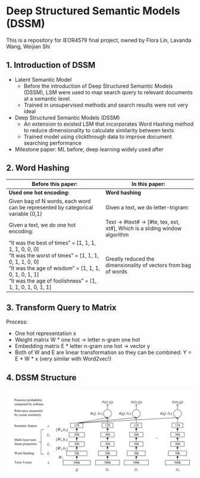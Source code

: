 # Deep Structured Semantic Models (DSSM)

This is a repository for IEOR4579 final project, owned by Flora Lin, Lavanda Wang, Weijian Shi


##

## 1. Introduction of DSSM

* Latent Semantic Model
  * Before the introduction of Deep Structured Semantic Models (DSSM), LSM were used to
    map search query to relevant documents at a semantic level.
  * Trained in unsupervised methods and search results were not very ideal
* Deep Structured Semantic Models (DSSM)
  * An extension to existed LSM that incorporates Word Hashing method to reduce
    dimensionality to calculate similarity between texts
  * Trained model using clickthrough data to improve document searching performance
* Milestone paper: ML before, deep learning widely used after

## 2. Word Hashing
| Before this paper:                                                                                            | In this paper:                                                  |
|---------------------------------------------------------------------------------------------------------------|-----------------------------------------------------------------|
| **Used one hot encoding:**                                                                                    | **Word hashing**                                                |
| Given bag of  N words, each word can be represented by categorical variable {0,1}                             | Given a text, we do letter-trigram:                             |
| Given a text, we do one hot encoding:                                                                         | Text → #text# → [#te, tex, ext, xt#], Which is a sliding window algorithm                            |
| “It was the best of times” = [1, 1, 1, 1, 1, 0, 0, 0]<br/>“It was the worst of times” = [1, 1, 1, 0, 1, 1, 0, 0]<br/>“It was the age of wisdom” = [1, 1, 1, 0, 1, 0, 1, 1]<br/>“It was the age of foolishness” = [1, 1, 1, 0, 1, 0, 1, 1] | Greatly reduced the dimensionality of vectors from bag of words                                                             |



## 3. Transform Query to Matrix
Process:
* One hot representation x 
* Weight matrix W * one hot → letter n-gram one hot 
* Embedding matrix E * letter n-gram one hot → vector y 
* Both of W and E are linear transformation so they can be combined: Y = E * W * x (very similar with Word2vec!)


## 4. DSSM Structure
<img src="https://github.com/WeijianShi/DSSM_Research/blob/main/Data/DSSM.jpg">




